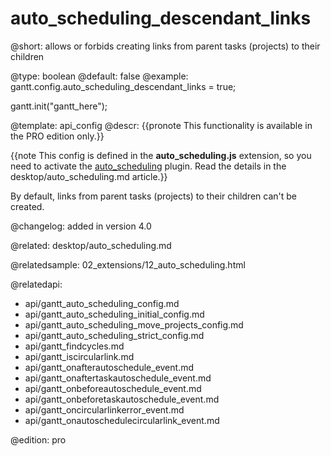 auto_scheduling_descendant_links
=============


@short: allows or forbids creating links from parent tasks (projects) to their children
	

@type: boolean
@default: false
@example:
gantt.config.auto_scheduling_descendant_links = true;
 
gantt.init("gantt_here");


@template:	api_config
@descr:
{{pronote This functionality is available in the PRO edition only.}}

{{note This config is defined in the **auto_scheduling.js** extension, so you need to activate the [auto_scheduling](desktop/extensions_list.md#autoscheduling) plugin. Read the details in the desktop/auto_scheduling.md article.}}



By default, links from parent tasks (projects) to their children can't be created.

@changelog:
added in version 4.0

@related:
desktop/auto_scheduling.md

@relatedsample:
02_extensions/12_auto_scheduling.html

@relatedapi:

- api/gantt_auto_scheduling_config.md
- api/gantt_auto_scheduling_initial_config.md
- api/gantt_auto_scheduling_move_projects_config.md
- api/gantt_auto_scheduling_strict_config.md
- api/gantt_findcycles.md
- api/gantt_iscircularlink.md
- api/gantt_onafterautoschedule_event.md
- api/gantt_onaftertaskautoschedule_event.md
- api/gantt_onbeforeautoschedule_event.md
- api/gantt_onbeforetaskautoschedule_event.md
- api/gantt_oncircularlinkerror_event.md
- api/gantt_onautoschedulecircularlink_event.md


@edition:
pro